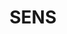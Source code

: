 ---
title: "SENS"
description: "SENS"
layout: shop
keywords:
  - 美食競賽
  - 台灣美食
  - 美食精選
datePublished: "2025-06-30"
dateModified: "2025-07-07"
city: "台北市"
district: "松山區"
address: "台北市松山區民生東路三段127巷12號"
phone: "0227186388"
geo: "25.058867146767504, 121.54737325080312"
google_map: "https://maps.app.goo.gl/ReDet4HDQGdy7TgA6"
footinder: "https://footinder.com.tw/%E5%8F%B0%E5%8C%97%E5%B8%82%E6%9D%BE%E5%B1%B1%E5%8D%80/47921/"
official: "https://www.senstw.com/tw"
award:
  - name: "500盤"
    year: "2024"
    entries:
      - dishes:
          - "熟成乳鴿/鴨肝"

---